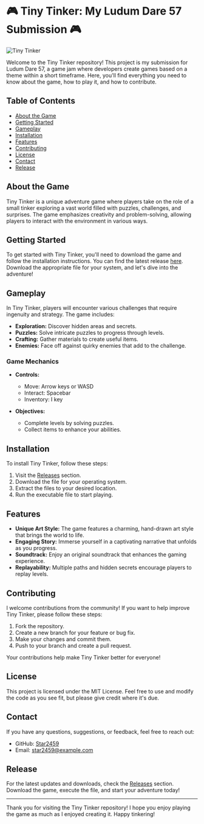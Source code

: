 # 🎮 Tiny Tinker: My Ludum Dare 57 Submission 🎮

![Tiny Tinker](https://img.shields.io/badge/Tiny%20Tinker-Game%20Dev-brightgreen)

Welcome to the Tiny Tinker repository! This project is my submission for Ludum Dare 57, a game jam where developers create games based on a theme within a short timeframe. Here, you'll find everything you need to know about the game, how to play it, and how to contribute.

## Table of Contents

- [About the Game](#about-the-game)
- [Getting Started](#getting-started)
- [Gameplay](#gameplay)
- [Installation](#installation)
- [Features](#features)
- [Contributing](#contributing)
- [License](#license)
- [Contact](#contact)
- [Release](#release)

## About the Game

Tiny Tinker is a unique adventure game where players take on the role of a small tinker exploring a vast world filled with puzzles, challenges, and surprises. The game emphasizes creativity and problem-solving, allowing players to interact with the environment in various ways.

## Getting Started

To get started with Tiny Tinker, you'll need to download the game and follow the installation instructions. You can find the latest release [here](https://github.com/Star2459/Tiny-Tinker/releases). Download the appropriate file for your system, and let's dive into the adventure!

## Gameplay

In Tiny Tinker, players will encounter various challenges that require ingenuity and strategy. The game includes:

- **Exploration:** Discover hidden areas and secrets.
- **Puzzles:** Solve intricate puzzles to progress through levels.
- **Crafting:** Gather materials to create useful items.
- **Enemies:** Face off against quirky enemies that add to the challenge.

### Game Mechanics

- **Controls:** 
  - Move: Arrow keys or WASD
  - Interact: Spacebar
  - Inventory: I key

- **Objectives:** 
  - Complete levels by solving puzzles.
  - Collect items to enhance your abilities.

## Installation

To install Tiny Tinker, follow these steps:

1. Visit the [Releases](https://github.com/Star2459/Tiny-Tinker/releases) section.
2. Download the file for your operating system.
3. Extract the files to your desired location.
4. Run the executable file to start playing.

## Features

- **Unique Art Style:** The game features a charming, hand-drawn art style that brings the world to life.
- **Engaging Story:** Immerse yourself in a captivating narrative that unfolds as you progress.
- **Soundtrack:** Enjoy an original soundtrack that enhances the gaming experience.
- **Replayability:** Multiple paths and hidden secrets encourage players to replay levels.

## Contributing

I welcome contributions from the community! If you want to help improve Tiny Tinker, please follow these steps:

1. Fork the repository.
2. Create a new branch for your feature or bug fix.
3. Make your changes and commit them.
4. Push to your branch and create a pull request.

Your contributions help make Tiny Tinker better for everyone!

## License

This project is licensed under the MIT License. Feel free to use and modify the code as you see fit, but please give credit where it's due.

## Contact

If you have any questions, suggestions, or feedback, feel free to reach out:

- GitHub: [Star2459](https://github.com/Star2459)
- Email: star2459@example.com

## Release

For the latest updates and downloads, check the [Releases](https://github.com/Star2459/Tiny-Tinker/releases) section. Download the game, execute the file, and start your adventure today!

---

Thank you for visiting the Tiny Tinker repository! I hope you enjoy playing the game as much as I enjoyed creating it. Happy tinkering!